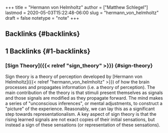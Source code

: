 +++
title = "Hermann von Helmholtz"
author = ["Matthew Schlegel"]
lastmod = 2020-05-03T15:22:48-06:00
slug = "hermann_von_helmholtz"
draft = false
notetype = "note"
+++

## Backlinks {#backlinks}


## 1 Backlinks {#1-backlinks}


### [Sign Theory]({{< relref "sign_theory" >}}) {#sign-theory}

Sign theory is a theory of perception developed by [Hermann von Helmholtz]({{< relref "hermann_von_helmholtz" >}}) of how the brain processes and propagates information (i.e. a theory of perception). The main contribution of the theory is that stimuli present themselves as signals and those signals are modified as they propagate forward. The mind makes a series of "unconscious inferences", or mental adjustments, to construct a "picture" of the experience. Reasonably, we can lay this as a significant step towards representationalism. A key aspect of sign theory is that the rising learned signals are not exact copies of their initial sensations, but instead a sign of these sensations (or representation of these sensations).
